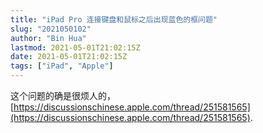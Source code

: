 ```yaml
---
title: "iPad Pro 连接键盘和鼠标之后出现蓝色的框问题"
slug: "2021050102"
author: "Bin Hua"
lastmod: 2021-05-01T21:02:15Z
date: 2021-05-01T21:02:15Z
tags: ["iPad", "Apple"]
---
```


这个问题的确是很烦人的，[https://discussionschinese.apple.com/thread/251581565](https://discussionschinese.apple.com/thread/251581565). 
